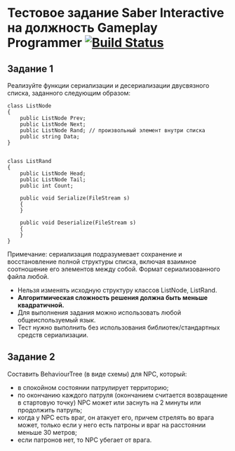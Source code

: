 # Тестовое задание Saber Interactive на должность Gameplay Programmer [![Build Status](https://travis-ci.com/KonyshevArtem/saber-interactive-task.svg?token=z3sjoAcC4HGWpiWtgTxy&branch=master)](https://travis-ci.com/KonyshevArtem/saber-interactive-task)

## Задание 1

Реализуйте функции сериализации и десериализации двусвязного списка, заданного следующим образом:

    class ListNode
    {
        public ListNode Prev;
        public ListNode Next;
        public ListNode Rand; // произвольный элемент внутри списка
        public string Data;
    }


    class ListRand
    {
        public ListNode Head;
        public ListNode Tail;
        public int Count;

        public void Serialize(FileStream s)
        {
        }

        public void Deserialize(FileStream s)
        {
        }
    }

Примечание: сериализация подразумевает сохранение и восстановление полной структуры списка, включая взаимное соотношение его элементов между собой.  Формат сериализованного файла любой.
* Нельзя изменять исходную структуру классов ListNode, ListRand.
* **Алгоритмическая сложность решения должна быть меньше квадратичной.**
* Для выполнения задания можно использовать любой общеиспользуемый язык.
* Тест нужно выполнить без использования библиотек/стандартных средств сериализации.

## Задание 2

Составить BehaviourTree (в виде схемы) для NPC, который:
* в спокойном состоянии патрулирует территорию;
* по окончанию каждого патруля (окончанием считается возвращение в стартовую точку) NPC может или заснуть на 2 минуты или продолжить патруль;
* когда у NPC есть враг, он  атакует его, причем стрелять во врага может, только если у него есть патроны и враг на расстоянии меньше 30 метров;
* если патронов нет, то NPC убегает от врага.
